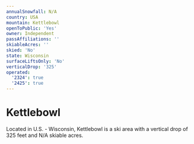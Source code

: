 ```yaml
---
annualSnowfall: N/A
country: USA
mountain: Kettlebowl
openToPublic: 'Yes'
owner: Independent
passAffiliations: ''
skiableAcres: ''
skied: 'No'
state: Wisconsin
surfaceLiftsOnly: 'No'
verticalDrop: '325'
operated:
  '2324': true
  '2425': true
---
```



# Kettlebowl

Located in U.S. - Wisconsin, Kettlebowl is a ski area with a vertical drop of 325 feet and N/A skiable acres.
